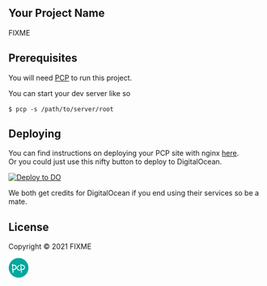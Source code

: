 ## Your Project Name

FIXME

## Prerequisites
You will need [PCP](https://github.com/alekcz/pcp) to run this project. 

You can start your dev server like so

``` shellsession
$ pcp -s /path/to/server/root
```
## Deploying

You can find instructions on deploying your PCP site with nginx [here](https://github.com/alekcz/pcp/blob/master/docs/replacing-php.md).   
Or you could just use this nifty button to deploy to DigitalOcean.  

[![Deploy to DO](https://www.deploytodo.com/do-btn-blue.svg)](https://cloud.digitalocean.com/apps/new?repo=https://github.com/alekcz/pcp-template/tree/master&refcode=a0cfd79e40a2)

We both get credits for DigitalOcean if you end using their services so be a mate. 

## License

Copyright © 2021 FIXME

<img src="https://raw.githubusercontent.com/alekcz/pcp/master/assets/logo/logo-alt.svg" width="40px">